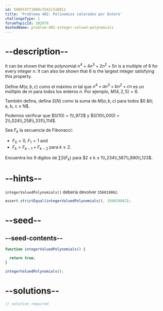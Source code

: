 ```yaml
---
id: 5900f4ff1000cf542c510011
title: 'Problema 402: Polínomios valorados por Entero'
challengeType: 1
forumTopicId: 302070
dashedName: problem-402-integer-valued-polynomials
---
```


# --description--

It can be shown that the polynomial $n^4 + 4n^3 + 2n^2 + 5n$ is a multiple of 6 for every integer $n$. It can also be shown that 6 is the largest integer satisfying this property.

Define $M(a, b, c)$ como el máximo $m$ tal que $n^4 + an^3 + bn^2 + cn$ es un múltiplo de $m$ para todos los enteros $n$. Por ejemplo, $M(4, 2, 5) = 6$.

También defina, defina $S(N)$ como la suma de $M(a, b, c)$ para todos $0 &lt; a, b, c ≤ N$.

Podemos verificar que $S(10) = 1\\,972$ y $S(10\\,000) = 2\\,024\\,258\\,331\\,114$.

Sea $F_k$ la secuencia de Fibonacci:

- $F_0 = 0$, $F_1 = 1$ and
- $F_k = F_{k - 1} + F_{k - 2}$ para $k ≥ 2$.

Encuentra los 9 dígitos de $\sum S(F_k)$ para $2 ≤ k ≤ 1\\,234\\,567\\,890\\,123$.

# --hints--

`integerValuedPolynomials()` debería devolver `356019862`.

```js
assert.strictEqual(integerValuedPolynomials(), 356019862);
```

# --seed--

## --seed-contents--

```js
function integerValuedPolynomials() {

  return true;
}

integerValuedPolynomials();
```

# --solutions--

```js
// solution required
```
